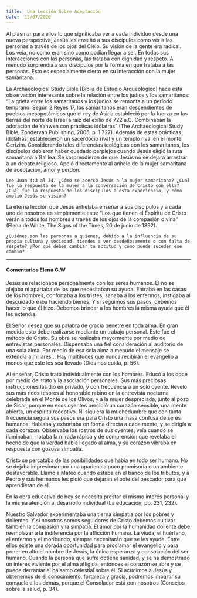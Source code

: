 ```yaml
---
title:  Una Lección Sobre Aceptación
date:  13/07/2020
---
```


Al plasmar para ellos lo que significaba ver a cada individuo desde una nueva perspectiva, Jesús les enseñó a sus discípulos cómo ver a las personas a través de los ojos del Cielo. Su visión de la gente era radical. Los veía, no como eran sino como podían llegar a ser. En todas sus interacciones con las personas, las trataba con dignidad y respeto. A menudo sorprendía a sus discípulos por la forma en que trataba a las personas. Esto es especialmente cierto en su interacción con la mujer samaritana.

La Archaeological Study Bible [Biblia de Estudio Arqueológico] hace esta observación interesante sobre la relación entre los judíos y los samaritanos: “La grieta entre los samaritanos y los judíos se remonta a un período temprano. Según 2 Reyes 17, los samaritanos eran descendientes de pueblos mesopotámicos que el rey de Asiria estableció por la fuerza en las tierras del norte de Israel a raíz del exilio de 722 a.C. Combinaban la adoración de Yahweh con prácticas idólatras” (The Archaeological Study Bible, Zondervan Publishing, 2005, p. 1.727). Además de estas prácticas idólatras, establecieron un sacerdocio rival y un templo rival en el monte Gerizim. Considerando tales diferencias teológicas con los samaritanos, los discípulos debieron haber quedado perplejos cuando Jesús eligió la ruta samaritana a Galilea. Se sorprendieron de que Jesús no se dejara arrastrar a un debate religioso. Apeló directamente al anhelo de la mujer samaritana de aceptación, amor y perdón.

`Lee Juan 4:3 al 34. ¿Cómo se acercó Jesús a la mujer samaritana? ¿Cuál fue la respuesta de la mujer a la conversación de Cristo con ella? ¿Cuál fue la respuesta de los discípulos a esta experiencia, y cómo amplió Jesús su visión?`

La eterna lección que Jesús anhelaba enseñar a sus discípulos y a cada uno de nosotros es simplemente esta: “Los que tienen el Espíritu de Cristo verán a todos los hombres a través de los ojos de la compasión divina” (Elena de White, The Signs of the Times, 20 de junio de 1892).

`¿Quiénes son las personas a quienes, debido a la influencia de su propia cultura y sociedad, tiendes a ver desdeñosamente o con falta de respeto? ¿Por qué debes cambiar tu actitud y cómo puede suceder ese cambio?`

---

#### Comentarios Elena G.W

Jesús se relacionaba personalmente con los seres humanos. Él no se alejaba ni apartaba de los que necesitaban su ayuda. Entraba en las casas de los hombres, confortaba a los tristes, sanaba a los enfermos, instigaba al descuidado e iba haciendo bienes. Y si seguimos sus pasos, debemos hacer lo que él hizo. Debemos brindar a los hombres la misma ayuda que él les extendía.

El Señor desea que su palabra de gracia penetre en toda alma. En gran medida esto debe realizarse mediante un trabajo personal. Este fue el método de Cristo. Su obra se realizaba mayormente por medio de entrevistas personales. Dispensaba una fiel consideración al auditorio de una sola alma. Por medio de esa sola alma a menudo el mensaje se extendía a millares... Hay multitudes que nunca recibirán el evangelio a menos que este les sea llevado (Dios nos cuida, p. 56).

Al enseñar, Cristo trató individualmente con los hombres. Educó a los doce por medio del trato y la asociación personales. Sus más preciosas instrucciones las dio en privado, y con frecuencia a un solo oyente. Reveló sus más ricos tesoros al honorable rabino en la entrevista nocturna celebrada en el Monte de los Olivos, y a la mujer despreciada, junto al pozo de Sicar, porque en esos oyentes percibió un corazón sensible, una mente abierta, un espíritu receptivo. Ni siquiera la muchedumbre que con tanta frecuencia seguía sus pasos era para Cristo una masa confusa de seres humanos. Hablaba y exhortaba en forma directa a cada mente, y se dirigía a cada corazón. Observaba los rostros de sus oyentes, veía cuando se iluminaban, notaba la mirada rápida y de comprensión que revelaba el hecho de que la verdad había llegado al alma, y su corazón vibraba en respuesta con gozosa simpatía.

Cristo se percataba de las posibilidades que había en todo ser humano. No se dejaba impresionar por una apariencia poco promisoria o un ambiente desfavorable. Llamó a Mateo cuando estaba en el banco de los tributos, y a Pedro y sus hermanos les pidió que dejaran el bote del pescador para que aprendieran de él.

En la obra educativa de hoy se necesita prestar el mismo interés personal y la misma atención al desarrollo individual (La educación, pp. 231, 232).

Nuestro Salvador experimentaba una tierna simpatía por los pobres y dolientes. Y si nosotros somos seguidores de Cristo debemos cultivar también la compasión y la simpatía. El amor por la humanidad doliente debe reemplazar a la indiferencia por la aflicción humana. La viuda, el huérfano, el enfermo y el moribundo, siempre necesitarán que se les ayude. Entre ellos existe una dorada oportunidad para proclamar el evangelio y para poner en alto el nombre de Jesús, la única esperanza y consolación del ser humano. Cuando la persona que sufre obtiene sanidad, y se ha demostrado un interés viviente por el alma afligida, entonces el corazón se abre y se puede derramar el bálsamo celestial sobre él. Si acudimos a Jesús y obtenemos de él conocimiento, fortaleza y gracia, podremos impartir su consuelo a los demás, porque el Consolador está con nosotros (Consejos sobre la salud, p. 34).